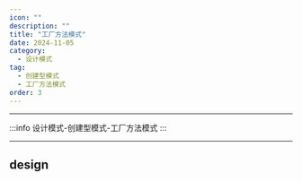 ```yaml
---
icon: ""
description: ""
title: "工厂方法模式"
date: 2024-11-05
category:
  - 设计模式
tag: 
  - 创建型模式
  - 工厂方法模式
order: 3
---
```


---

:::info
设计模式-创建型模式-工厂方法模式
:::

---

## design
